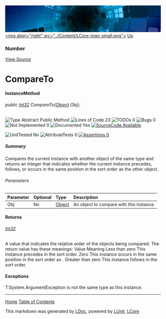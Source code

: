 ![](../Content/LCore-banner-small.png "")
[&lt;img align=&quot;right&quot; src=&quot;../Content/LCore-logo-small.png&quot;&gt;](../../README.md)
[Up](Number.md)

### Number
[View Source](../Numbers/Base/Number.cs)

# CompareTo

#### InstanceMethod

###### public [Int32](https://msdn.microsoft.com/en-us/library/system.int32.aspx) CompareTo([Object](https://msdn.microsoft.com/en-us/library/system.object.aspx) Obj);

![Type Abstract Public Method](http://b.repl.ca/v1/Type-Abstract%20Public%20Method-blue.png "") ![Lines of Code 23](http://b.repl.ca/v1/Lines%20of%20Code-23-blue.png "") ![TODOs 0](http://b.repl.ca/v1/TODOs-0-green.png "") ![Bugs 0](http://b.repl.ca/v1/Bugs-0-green.png "") ![Not Implemented 0](http://b.repl.ca/v1/Not%20Implemented-0-green.png "") ![Documented Yes](http://b.repl.ca/v1/Documented-Yes-brightgreen.png "") [![SourceCode Available](http://b.repl.ca/v1/SourceCode-Available-brightgreen.png "")](../Numbers/Base/Number.cs#L390)

![UnitTested No](http://b.repl.ca/v1/UnitTested-No-lightgrey.png "") ![AttributeTests 0](http://b.repl.ca/v1/AttributeTests-0-lightgrey.png "") [![Assertions 0](http://b.repl.ca/v1/Assertions-0-lightgrey.png "")](../Numbers/Base/Number.cs)

##### Summary
Compares the current instance with another object of the same type and returns an integer that indicates whether the current instance precedes, follows, or occurs in the same position in the sort order as the other object.

###### Parameters

Parameter | Optional | Type | Description
:---  | :---  | :---  | :--- 
Obj | No | [Object](https://msdn.microsoft.com/en-us/library/system.object.aspx) | An object to compare with this instance. 


#### Returns

###### [Int32](https://msdn.microsoft.com/en-us/library/system.int32.aspx)
A value that indicates the relative order of the objects being compared. The return value has these meanings: Value Meaning Less than zero This instance precedes  in the sort order. Zero This instance occurs in the same position in the sort order as 
            . Greater than zero This instance follows  in the sort order. 

#### Exceptions
T:System.ArgumentException  is not the same type as this instance. 



---

[Home](../../README.md) [Table of Contents](../../TableOfContents.md)

This markdown was generated by [LDoc](https://github.com/CodeSingularity/LDoc), powered by [LUnit](https://github.com/CodeSingularity/LUnit), [LCore](https://github.com/CodeSingularity/LCore)
